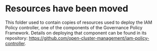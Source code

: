 # Resources have been moved

This folder used to contain copies of resources used to deploy the IAM Policy controller, one of the components of the Governance Policy Framework. Details on deploying that component can be found in its repository: https://github.com/open-cluster-management/iam-policy-controller.
